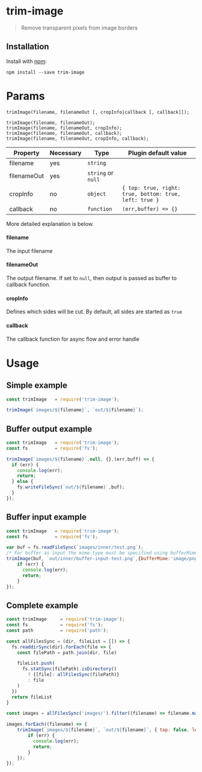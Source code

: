# trim-image

> Remove transparent pixels from image borders

## Installation

Install with [npm](https://npmjs.org/package/trim-image):
```
npm install --save trim-image
```

# Params

```
trimImage(filename, filenameOut [, cropInfo|callback [, callback]]);

trimImage(filename, filenameOut);
trimImage(filename, filenameOut, cropInfo);
trimImage(filename, filenameOut, callback);
trimImage(filename, filenameOut, cropInfo, callback);
```

Property           | Necessary | Type                   | Plugin default value
-------------------|-----------|------------------------|-----------
filename           | yes       | `string`               |
filenameOut        | yes       | `string` or `null`     |
cropInfo           | no        | `object`               | `{ top: true, right: true, bottom: true, left: true } `
callback           | no        | `function`             | `(err,buffer) => {} `

More detailed explanation is below.

#### filename
The input filename

#### filenameOut
The output filename. If set to `null`, then output is passed as buffer to callback function.

#### cropInfo
Defines which sides will be cut. By default, all sides are started as `true`

#### callback
The callback function for async flow and error handle

# Usage
## Simple example
```js
const trimImage   = require('trim-image');

trimImage(`images/${filename}`, `out/${filename}`);
```
## Buffer output example
```js
const trimImage   = require('trim-image');
const fs          = require('fs');

trimImage(`images/${filename}`,null, {},(err,buff) => {
  if (err) {
    console.log(err);
    return;
  } else {
    fs.writeFileSync(`out/${filename}`,buf);
  }
});
```
## Buffer input example
```js
const trimImage   = require('trim-image');
const fs          = require('fs');

var buf = fs.readFileSync(`images/inner/test.png`);
/* For buffer as input the mime-type must be specified using bufferMime option */
trimImage(buf, `out/inner/buffer-input-test.png`,{bufferMime:'image/png'}, (err) => {
    if (err) {
      console.log(err);
      return;
    }
});
```

## Complete example
```js
const trimImage     = require('trim-image');
const fs            = require('fs');
const path          = require('path');

const allFilesSync = (dir, fileList = []) => {
  fs.readdirSync(dir).forEach(file => {
    const filePath = path.join(dir, file)

    fileList.push(
      fs.statSync(filePath).isDirectory()
        ? {[file]: allFilesSync(filePath)}
        : file
    )
  })
  return fileList
}

const images = allFilesSync('images/').filter((filename) => filename.match(/\.png$/));

images.forEach((filename) => {
    trimImage(`images/${filename}`, `out/${filename}`, { top: false, left: false }, (err) => {
        if (err) {
          console.log(err);
          return;
        }
    });
});
```
